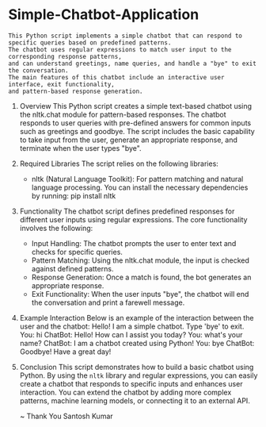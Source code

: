 # Simple-Chatbot-Application

    This Python script implements a simple chatbot that can respond to specific queries based on predefined patterns. 
    The chatbot uses regular expressions to match user input to the corresponding response patterns, 
    and can understand greetings, name queries, and handle a "bye" to exit the conversation. 
    The main features of this chatbot include an interactive user interface, exit functionality, 
    and pattern-based response generation.
1. Overview
    This Python script creates a simple text-based chatbot using the nltk.chat module for pattern-based responses. 
    The chatbot responds to user queries with pre-defined answers for common inputs such as greetings and goodbye. 
    The script includes the basic capability to take input from the user, generate an appropriate response, and 
    terminate when the user types "bye".
2. Required Libraries
    The script relies on the following libraries:
    - nltk (Natural Language Toolkit): For pattern matching and natural language processing.
    You can install the necessary dependencies by running:
    pip install nltk
3. Functionality
    The chatbot script defines predefined responses for different user inputs using regular expressions. 
    The core functionality involves the following:
    - Input Handling: The chatbot prompts the user to enter text and checks for specific queries.
    - Pattern Matching: Using the nltk.chat module, the input is checked against defined patterns.
    - Response Generation: Once a match is found, the bot generates an appropriate response.
    - Exit Functionality: When the user inputs "bye", the chatbot will end the conversation and print a farewell message.
4. Example Interaction
    Below is an example of the interaction between the user and the chatbot:
    Hello! I am a simple chatbot. Type 'bye' to exit.
    You: hi
    ChatBot: Hello! How can I assist you today?
    You: what's your name?
    ChatBot: I am a chatbot created using Python!
    You: bye
    ChatBot: Goodbye! Have a great day!
5. Conclusion
    This script demonstrates how to build a basic chatbot using Python. By using the `nltk` library and regular 
    expressions, you can easily create a chatbot that responds to specific inputs and enhances user interaction.
    You can extend the chatbot by adding more complex patterns, machine learning models, or connecting it to an 
    external API.

   ~ Thank You
   Santosh Kumar

